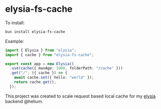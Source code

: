 # elysia-fs-cache

To install:

```bash
bun install elysia-fs-cache
```

Example:

```ts
import { Elysia } from "elysia";
import { cache } from "elysia-fs-cache";

export const app = new Elysia()
  .use(cache({ maxAge: 1000, folderPath: "/cache" }))
  .get("/", ({ cache }) => {
    await cache.set({ hello: "world" });
    return cache.get();
  });
```

This project was created to scale request based local cache for my [elysia](https://elysiajs.com) backend @helium.
